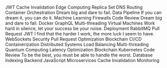 JWT Cache Invalidation Edge Computing Replica Set DNS Routing Container Orchestration Dream big and dare to fail. Data Pipeline If you can dream it, you can do it. Machine Learning Firewalls Code Review
Dream big and dare to fail. Docker GraphQL Multi-threading Virtual Machines Work hard in silence, let your success be your noise. Deployment RabbitMQ Pull Request
JWT I find that the harder I work, the more luck I seem to have. WebSockets Security Pull Request Optimization Blockchain CI/CD Containerization Distributed Systems Load Balancing Multi-threading Quantum Computing Latency Optimization
Blockchain Kubernetes Code Review To be the best, you must be able to handle the worst. Database Indexing Backend JavaScript Microservices Cache Invalidation Monitoring
